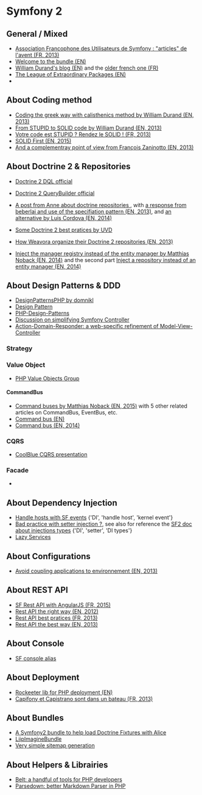 Symfony 2
=========

General / Mixed
---------------

* [Association Francophone des Utilisateurs de Symfony : "articles" de l'avent (FR, 2013)](http://afsy.fr/avent/2013)
* [Welcome to the bundle (EN)](http://welcometothebundle.com/)
* [William Durand's blog (EN)](http://williamdurand.fr/) and the [older french one (FR)](http://willdurand.fr/)
* [The League of Extraordinary Packages (EN)](https://thephpleague.com/)
* [](http://composingprograms.com/)

About Coding method
-------------------

* [Coding the greek way with calisthenics method by William Durand (EN, 2013)](http://williamdurand.fr/2013/06/03/object-calisthenics/)
* [From STUPID to SOLID code by William Durand (EN, 2013)](http://williamdurand.fr/2013/07/30/from-stupid-to-solid-code)
* [Votre code est STUPID ? Rendez le SOLID ! (FR, 2013)](http://afsy.fr/avent/2013/02-principes-stupid-solid-poo)
* [SOLID First (EN, 2015)](https://scotch.io/bar-talk/s-o-l-i-d-the-first-five-principles-of-object-oriented-design)
* [And a complementray point of view from François Zaninotto (EN, 2013)](http://www.redotheweb.com/2013/06/04/you-should-write-ugly-code.html)

About Doctrine 2 & Repositories
-----------------------

* [Doctrine 2 DQL official](http://doctrine-orm.readthedocs.org/en/latest/reference/dql-doctrine-query-language.html)
* [Doctrine 2 QueryBuilder official](http://doctrine-orm.readthedocs.org/en/latest/reference/query-builder.html)

* [A post from Anne about doctrine repositories ](http://dev.imagineeasy.com/post/44139111915/taiming-repository-classes-in-doctrine-with-the), with [a response from beberlai and use of the specifiation pattern (EN, 2013)](https://github.com/beberlei/whitewashing.de/blob/master/2013/03/04/doctrine_repositories.rst), and [an alternative by Luis Cordova (EN, 2014)](http://www.craftitonline.com/2014/08/alternative-method-to-tame-symfonydoctrine-repositories/)
* [Some Doctrine 2 best pratices by UVD](http://www.uvd.co.uk/blog/some-doctrine-2-best-practices/)
* [How Weavora organize their Doctrine 2 repositories (EN, 2013)](http://weavora.com/blog/2013/08/23/how-we-organize-doctrine2-repositories/)
* [Inject the manager registry instead of the entity manager by Matthias Noback (EN, 2014)](http://php-and-symfony.matthiasnoback.nl/2014/05/inject-the-manager-registry-instead-of-the-entity-manager/) and the second part [Inject a repository instead of an entity manager (EN, 2014)](http://php-and-symfony.matthiasnoback.nl/2014/05/inject-a-repository-instead-of-an-entity-manager/)

About Design Patterns & DDD
---------------------------

* [DesignPatternsPHP by domnikl](https://github.com/domnikl/DesignPatternsPHP)
* [Design Pattern](http://www.croes.org/gerald/blog/category/design-pattern/)
* [PHP-Design-Patterns](http://www.fluffycat.com/PHP-Design-Patterns/)
* [Discussion on simplifying Symfony Controller](https://github.com/symfony/symfony/pull/16863)
* [Action-Domain-Responder: a web-specific refinement of Model-View-Controller](https://github.com/pmjones/adr)

### Strategy 

### Value Object

* [PHP Value Objects Group](http://www.phpvalueobjects.info/)

#### CommandBus

* [Command buses by Matthias Noback (EN, 2015)](http://php-and-symfony.matthiasnoback.nl/2015/01/a-wave-of-command-buses/) with 5 other related articles on CommandBus, EventBus, etc.
* [Command bus (EN)](http://shawnmc.cool/command-bus)
* [Command bus (EN, 2014)](http://culttt.com/2014/11/10/creating-using-command-bus/)
 
### CQRS

* [CoolBlue CQRS presentation](http://fr.slideshare.net/pderaaij/cqrs-espresentation)

### Facade

* [](https://kacper.gunia.me/understanding-gof-facade-design-pattern/)

About Dependency Injection
--------------------

* [Handle hosts with SF events](http://knpuniversity.com/screencast/question-answer-day/symfony2-dynamic-subdomains) {'DI', 'handle host', 'kernel event'}
* [Bad practice with setter injection ?](http://richardmiller.co.uk/2014/03/12/avoiding-setter-injection/), see also for reference the [SF2 doc about injections types](http://symfony.com/doc/current/components/dependency_injection/types.html) {'DI', 'setter', 'DI types'}
* [Lazy Services](http://symfony.com/doc/2.7/components/dependency_injection/lazy_services.html)

About Configurations
--------------

* [Avoid coupling applications to environnement (EN, 2013)](http://richardmiller.co.uk/2013/05/28/symfony2-avoiding-coupling-applications-to-the-environment/)

About REST API
-------

* [SF Rest API with AngularJS (FR, 2015)](http://jeremybarthe.com/2015/01/14/exemple-implementation-api-symfony2-et-client-angularjs/) 
* [Rest API the right way (EN, 2012)](http://williamdurand.fr/2012/08/02/rest-apis-with-symfony2-the-right-way/)
* [Rest API best pratices (FR, 2013)](http://afsy.fr/avent/2013/06-best-practices-pour-vos-apis-rest-http-avec-symfony2)
* [Rest API the best way (EN, 2013)](http://welcometothebundle.com/symfony2-rest-api-the-best-2013-way/)

About Console
----------

* [SF console alias](http://level7systems.co.uk/en/using-symfony2-console-the-right-way/)

About Deployment
----------

* [Rockeeter lib for PHP deployment (EN)](http://rocketeer.autopergamene.eu/)
* [Capifony et Capistrano sont dans un bateau (FR, 2013)](http://afsy.fr/avent/2013/18-capifony-et-capistrano)

About Bundles
-------

* [A Symfony2 bundle to help load Doctrine Fixtures with Alice](https://github.com/hautelook/AliceBundle)
* [LiipImagineBundle](https://github.com/liip/LiipImagineBundle)
* [Very simple sitemap generation](http://enarion.net/programming/php/symfony2/xml-sitemaps/)

About Helpers & Librairies
--------------------

* [Belt: a handful of tools for PHP developers](https://github.com/ilya-dev/belt)
* [Parsedown: better Markdown Parser in PHP](https://github.com/erusev/parsedown)
